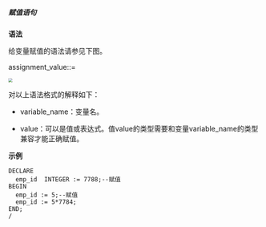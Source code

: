 ##### 赋值语句

**语法**

给变量赋值的语法请参见下图。

assignment_value::=

<div align="left"><img src="image/变量赋值语法.jpg" style="zoom:50%")</div>     

 

对以上语法格式的解释如下：

- variable_name：变量名。

- value：可以是值或表达式。值value的类型需要和变量variable_name的类型兼容才能正确赋值。

**示例**

```
DECLARE 
  emp_id  INTEGER := 7788;--赋值 
BEGIN 
  emp_id := 5;--赋值 
  emp_id := 5*7784; 
END; 
/
```

